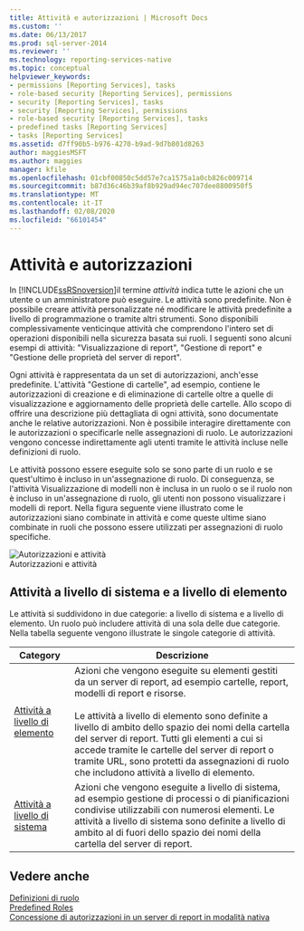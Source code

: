 ```yaml
---
title: Attività e autorizzazioni | Microsoft Docs
ms.custom: ''
ms.date: 06/13/2017
ms.prod: sql-server-2014
ms.reviewer: ''
ms.technology: reporting-services-native
ms.topic: conceptual
helpviewer_keywords:
- permissions [Reporting Services], tasks
- role-based security [Reporting Services], permissions
- security [Reporting Services], tasks
- security [Reporting Services], permissions
- role-based security [Reporting Services], tasks
- predefined tasks [Reporting Services]
- tasks [Reporting Services]
ms.assetid: d7ff90b5-b976-4270-b9ad-9d7b801d8263
author: maggiesMSFT
ms.author: maggies
manager: kfile
ms.openlocfilehash: 01cbf00850c5dd57e7ca1575a1a0cb826c009714
ms.sourcegitcommit: b87d36c46b39af8b929ad94ec707dee8800950f5
ms.translationtype: MT
ms.contentlocale: it-IT
ms.lasthandoff: 02/08/2020
ms.locfileid: "66101454"
---
```

# <a name="tasks-and-permissions"></a>Attività e autorizzazioni
  In [!INCLUDE[ssRSnoversion](../../includes/ssrsnoversion-md.md)]il termine *attività* indica tutte le azioni che un utente o un amministratore può eseguire. Le attività sono predefinite. Non è possibile creare attività personalizzate né modificare le attività predefinite a livello di programmazione o tramite altri strumenti. Sono disponibili complessivamente venticinque attività che comprendono l'intero set di operazioni disponibili nella sicurezza basata sui ruoli. I seguenti sono alcuni esempi di attività: "Visualizzazione di report", "Gestione di report" e "Gestione delle proprietà del server di report".  
  
 Ogni attività è rappresentata da un set di autorizzazioni, anch'esse predefinite. L'attività "Gestione di cartelle", ad esempio, contiene le autorizzazioni di creazione e di eliminazione di cartelle oltre a quelle di visualizzazione e aggiornamento delle proprietà delle cartelle. Allo scopo di offrire una descrizione più dettagliata di ogni attività, sono documentate anche le relative autorizzazioni. Non è possibile interagire direttamente con le autorizzazioni o specificarle nelle assegnazioni di ruolo. Le autorizzazioni vengono concesse indirettamente agli utenti tramite le attività incluse nelle definizioni di ruolo.  
  
 Le attività possono essere eseguite solo se sono parte di un ruolo e se quest'ultimo è incluso in un'assegnazione di ruolo. Di conseguenza, se l'attività Visualizzazione di modelli non è inclusa in un ruolo o se il ruolo non è incluso in un'assegnazione di ruolo, gli utenti non possono visualizzare i modelli di report. Nella figura seguente viene illustrato come le autorizzazioni siano combinate in attività e come queste ultime siano combinate in ruoli che possono essere utilizzati per assegnazioni di ruolo specifiche.  
  
 ![Autorizzazioni e attività](../media/report-securityobjects.gif "Autorizzazioni e attività")  
Autorizzazioni e attività  
  
## <a name="system-and-item-level-tasks"></a>Attività a livello di sistema e a livello di elemento  
 Le attività si suddividono in due categorie: a livello di sistema e a livello di elemento. Un ruolo può includere attività di una sola delle due categorie. Nella tabella seguente vengono illustrate le singole categorie di attività.  
  
|Category|Descrizione|  
|--------------|-----------------|  
|[Attività a livello di elemento](tasks-and-permissions-item-level-tasks.md)|Azioni che vengono eseguite su elementi gestiti da un server di report, ad esempio cartelle, report, modelli di report e risorse.<br /><br /> Le attività a livello di elemento sono definite a livello di ambito dello spazio dei nomi della cartella del server di report. Tutti gli elementi a cui si accede tramite le cartelle del server di report o tramite URL, sono protetti da assegnazioni di ruolo che includono attività a livello di elemento.|  
|[Attività a livello di sistema](tasks-and-permissions-system-level-tasks.md)|Azioni che vengono eseguite a livello di sistema, ad esempio gestione di processi o di pianificazioni condivise utilizzabili con numerosi elementi. Le attività a livello di sistema sono definite a livello di ambito al di fuori dello spazio dei nomi della cartella del server di report.|  
  
## <a name="see-also"></a>Vedere anche  
 [Definizioni di ruolo](role-definitions.md)   
 [Predefined Roles](role-definitions-predefined-roles.md)   
 [Concessione di autorizzazioni in un server di report in modalità nativa](granting-permissions-on-a-native-mode-report-server.md)  
  
  
